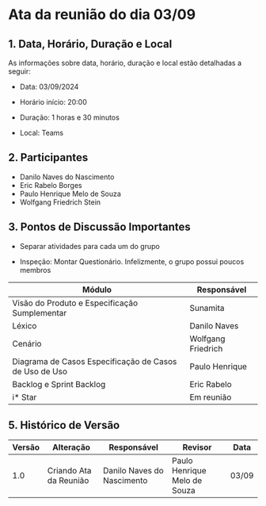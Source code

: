 # Ata da reunião do dia 03/09

## 1. Data, Horário, Duração e Local

As informações sobre data, horário, duração e local estão detalhadas a seguir:

- Data: 03/09/2024

- Horário início: 20:00

- Duração: 1 horas e 30 minutos

- Local: Teams

## 2. Participantes

- Danilo Naves do Nascimento
- Eric Rabelo Borges
- Paulo Henrique Melo de Souza
- Wolfgang Friedrich Stein

## 3. Pontos de Discussão Importantes

- Separar atividades para cada um do grupo

- Inspeção: Montar Questionário. Infelizmente, o grupo possui poucos membros

| Módulo | Responsável |
|-----------|-------------|
| Visão do Produto e Especificação Sumplementar | Sunamita |
| Léxico    | Danilo Naves|
| Cenário   | Wolfgang Friedrich|
| Diagrama de Casos Especificação de Casos de Uso de Uso | Paulo Henrique |
| Backlog e Sprint Backlog | Eric Rabelo |
| i* Star | Em reunião |

## 5. Histórico de Versão

| Versão | Alteração | Responsável | Revisor | Data |
|--------|-----------|-------------|---------|------|
| 1.0 | Criando Ata da Reunião | Danilo Naves do Nascimento | Paulo Henrique Melo de Souza |  03/09 |